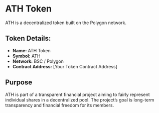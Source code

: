 # ATH Token

ATH is a decentralized token built on the Polygon network.

## Token Details:
- **Name:** ATH Token
- **Symbol:** ATH
- **Network:** BSC / Polygon
- **Contract Address:** [Your Token Contract Address]

## Purpose
ATH is part of a transparent financial project aiming to fairly represent individual shares in a decentralized pool. The project’s goal is long-term transparency and financial freedom for its members.
